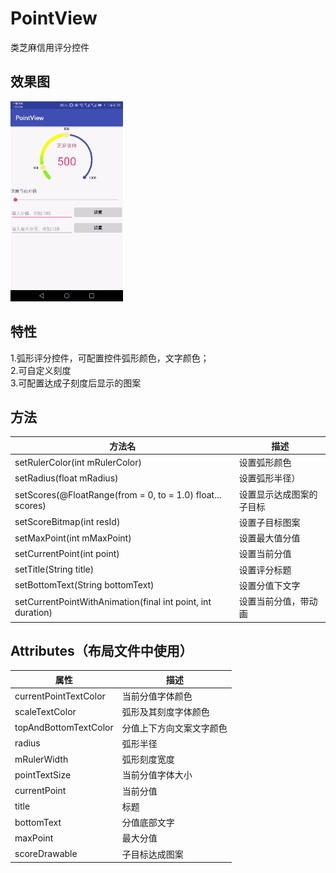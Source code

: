 # PointView
类芝麻信用评分控件
## 效果图
<img src="https://github.com/luozhanming/PointView/blob/master/GIF_20180815_200325.gif.F7AD01B5F77704F659E0E82B613ED198.NFC" width="180" height="320" />

## 特性
1.弧形评分控件，可配置控件弧形颜色，文字颜色；<br>
2.可自定义刻度<br>
3.可配置达成子刻度后显示的图案<br>

## 方法
|方法名|描述|
|---|---|
|setRulerColor(int mRulerColor)| 设置弧形颜色|
|setRadius(float mRadius)| 设置弧形半径）|
|setScores(@FloatRange(from = 0, to = 1.0) float... scores)| 设置显示达成图案的子目标|
|setScoreBitmap(int resId)| 设置子目标图案|
|setMaxPoint(int mMaxPoint)| 设置最大值分值|
|setCurrentPoint(int point)| 设置当前分值|
|setTitle(String title)|设置评分标题 |
|setBottomText(String bottomText)| 设置分值下文字 |
|setCurrentPointWithAnimation(final int point, int duration)| 设置当前分值，带动画|

## Attributes（布局文件中使用）
|属性|描述
|---|---
|currentPointTextColor| 当前分值字体颜色
|scaleTextColor| 弧形及其刻度字体颜色
|topAndBottomTextColor| 分值上下方向文案文字颜色
|radius| 弧形半径
|mRulerWidth| 弧形刻度宽度
|pointTextSize| 当前分值字体大小
|currentPoint| 当前分值
|title| 标题
|bottomText| 分值底部文字
|maxPoint | 最大分值
|scoreDrawable | 子目标达成图案

